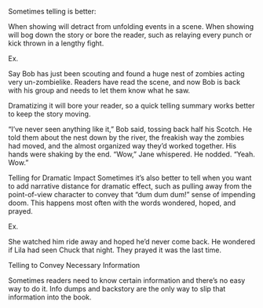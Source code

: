 Sometimes telling is better:

When showing will detract from unfolding events in a scene. 
When showing will bog down the story or bore the reader, such as relaying every punch or kick thrown in a lengthy fight. 

Ex.

Say Bob has just been scouting and found a huge nest of zombies acting very un-zombielike. Readers have read the scene, and now Bob is back with his group and needs to let them know what he saw. 

Dramatizing it will bore your reader, so a quick telling summary works better to keep the story moving. 

“I’ve never seen anything like it,” Bob said, tossing back half his Scotch. He told them about the nest down by the river, the freakish way the zombies had moved, and the almost organized way they’d worked together. His hands were shaking by the end.
“Wow,” Jane whispered. 
He nodded. “Yeah. Wow.”

Telling for Dramatic Impact
Sometimes it’s also better to tell when you want to add narrative distance for dramatic effect, such as pulling away from the point-of-view character to convey that “dum dum dum!” sense of impending doom. This happens most often with the words wondered, hoped, and prayed. 

Ex.

She watched him ride away and hoped he’d never come back. 
He wondered if Lila had seen Chuck that night.
They prayed it was the last time. 

Telling to Convey Necessary Information

Sometimes readers need to know certain information and there’s no easy way to do it. Info dumps and backstory are the only way to slip that information into the book. 

